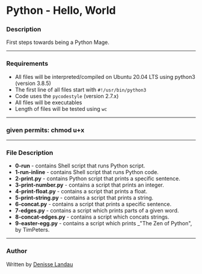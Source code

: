 # Python - Hello, World

### Description

First steps towards being a Python Mage.

---

### Requirements

- All files will be interpreted/compiled on Ubuntu 20.04 LTS using python3 (version 3.8.5)
- The first line of all files start with ``#!/usr/bin/python3``
- Code uses the ``pycodestyle`` (version 2.7.x)
- All files will be executables
- Length of files will be tested using ``wc``

---

### given permits: chmod u+x

---

### File Description

- **0-run** - contains Shell script that runs Python script.
- **1-run-inline** - contains Shell script that runs Python code.
- **2-print.py** - contains Python script that prints a specific sentence.
- **3-print-number.py** - contains a script that prints an integer.
- **4-print-float.py** - contains a script that prints a float.
- **5-print-string.py** - contains a script that prints a string.
- **6-concat.py** - contains a script that prints a specific sentence.
- **7-edges.py** - contains a script which prints parts of a given word.
- **8-concat-edges.py** - contains a script which concats strings.
- **9-easter-egg.py** - contains a script which prints _"The Zen of Python", by TimPeters.

---
### Author

Written by [Denisse Landau](https://www.linkedin.com/in/denisselandau/ "Denisse Landau")
